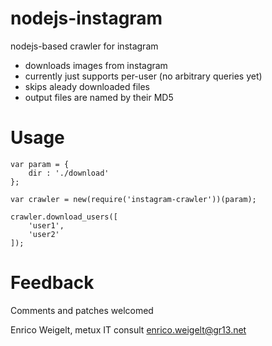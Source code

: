 # nodejs-instagram
nodejs-based crawler for instagram

* downloads images from instagram
* currently just supports per-user (no arbitrary queries yet)
* skips aleady downloaded files
* output files are named by their MD5

# Usage
```
var param = {
    dir : './download'
};

var crawler = new(require('instagram-crawler'))(param);

crawler.download_users([
    'user1',
    'user2'
]);
```

# Feedback

Comments and patches welcomed

Enrico Weigelt, metux IT consult <enrico.weigelt@gr13.net>
